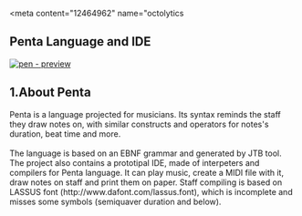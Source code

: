 <html>

  <meta content="153183" name="octolytics-dimension-user_id" /><meta content="sofish" name="octolytics-dimension-user_login" /><meta content="12464962" name="octolytics      
  <div id="readme" class="blob instapaper_body">
    <article class="markdown-body entry-content" itemprop="mainContentOfPage"><h1>
<a name="penta" class="anchor" href="#penta"><span class="octicon octicon-link"></span></a>Penta Language and IDE</h1>

<a href="https://raw.github.com/mattpoggi/Penta/master/IDE_ScreenShot.png" target="_blank"><img src="https://raw.github.com/mattpoggi/Penta/master/IDE_ScreenShot.png" alt="pen - preview" style="max-width:100%;"></a></p>

<h2>
<a name="1-About Penta" class="anchor" href="#1-About Penta"><span class="octicon octicon-link"></span></a>1.About Penta</h2>

<p>Penta is a language projected for musicians. Its syntax reminds the staff they draw notes on, with similar constructs and operators for notes's duration, beat time and more. 
<br><br>
The language is based on an EBNF grammar and generated by JTB tool. The project also contains a prototipal IDE, made of interpeters and compilers for Penta language. It can play music, create a MIDI file with it, draw notes on staff and print them on paper. Staff compiling is based on LASSUS font (http://www.dafont.com/lassus.font), which is incomplete and misses some symbols (semiquaver duration and below).</p>
</html>


